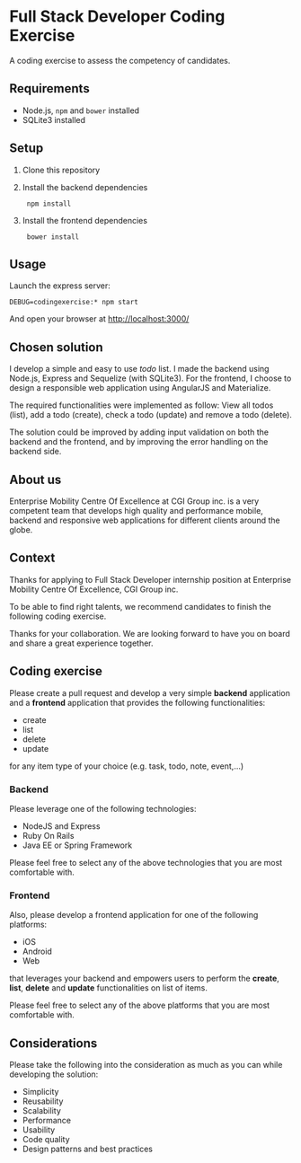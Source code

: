 # Full Stack Developer Coding Exercise
A coding exercise to assess the competency of candidates.

## Requirements

* Node.js, `npm` and `bower` installed
* SQLite3 installed

## Setup

1. Clone this repository
2. Install the backend dependencies

        npm install

3. Install the frontend dependencies

        bower install

## Usage

Launch the express server:

    DEBUG=codingexercise:* npm start

And open your browser at [http://localhost:3000/](http://localhost:3000/)

## Chosen solution

I develop a simple and easy to use _todo_ list. I made the backend using Node.js, Express and Sequelize (with SQLite3). For the frontend, I choose to design a responsible web application using AngularJS and Materialize.

The required functionalities were implemented as follow: View all todos (list), add a todo (create), check a todo (update) and remove a todo (delete).

The solution could be improved by adding input validation on both the backend and the frontend, and by improving the error handling on the backend side.

## About us
Enterprise Mobility Centre Of Excellence at CGI Group inc. is a very competent team that develops high quality and performance mobile, backend and responsive web applications for different clients around the globe.

## Context
Thanks for applying to Full Stack Developer internship position at Enterprise Mobility Centre Of Excellence, CGI Group inc.

To be able to find right talents, we recommend candidates to finish the following coding exercise.

Thanks for your collaboration. We are looking forward to have you on board and share a great experience together. 


## Coding exercise

Please create a pull request and develop a very simple **backend** application and a **frontend** application that provides the following functionalities:

- create
- list
- delete
- update

for any item type of your choice (e.g. task, todo, note, event,...)


### Backend

Please leverage one of the following technologies:

- NodeJS and Express
- Ruby On Rails
- Java EE or Spring Framework

Please feel free to select any of the above technologies that you are most comfortable with.

### Frontend

Also, please develop a frontend application for one of the following platforms:

- iOS
- Android
- Web

that leverages your backend and empowers users to perform the **create**, **list**, **delete** and **update** functionalities on list of items.

Please feel free to select any of the above platforms that you are most comfortable with.

## Considerations
Please take the following into the consideration as much as you can while developing the solution:

- Simplicity
- Reusability
- Scalability
- Performance
- Usability
- Code quality
- Design patterns and best practices

